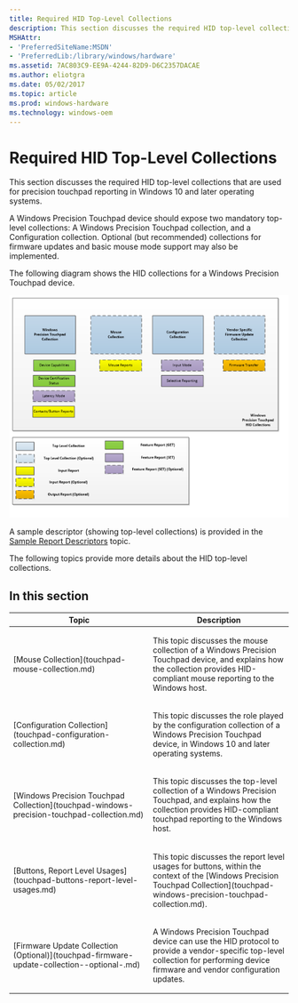 ```yaml
---
title: Required HID Top-Level Collections
description: This section discusses the required HID top-level collections that are used for precision touchpad reporting in Windows 10 and later operating systems.
MSHAttr:
- 'PreferredSiteName:MSDN'
- 'PreferredLib:/library/windows/hardware'
ms.assetid: 7AC803C9-EE9A-4244-82D9-D6C2357DACAE
ms.author: eliotgra
ms.date: 05/02/2017
ms.topic: article
ms.prod: windows-hardware
ms.technology: windows-oem
---
```


# Required HID Top-Level Collections


This section discusses the required HID top-level collections that are used for precision touchpad reporting in Windows 10 and later operating systems.

A Windows Precision Touchpad device should expose two mandatory top-level collections: A Windows Precision Touchpad collection, and a Configuration collection. Optional (but recommended) collections for firmware updates and basic mouse mode support may also be implemented.

The following diagram shows the HID collections for a Windows Precision Touchpad device.

![diagram showing the hid collections for a windows precision touchpad device. image shows support for a vendor-specific firmware update collection.](../images/precision-img-hidcolls.png)

A sample descriptor (showing top-level collections) is provided in the [Sample Report Descriptors](touchpad-sample-report-descriptors.md) topic.

The following topics provide more details about the HID top-level collections.

## In this section


<table>
<colgroup>
<col width="50%" />
<col width="50%" />
</colgroup>
<thead>
<tr class="header">
<th>Topic</th>
<th>Description</th>
</tr>
</thead>
<tbody>
<tr class="odd">
<td><p>[Mouse Collection](touchpad-mouse-collection.md)</p></td>
<td><p>This topic discusses the mouse collection of a Windows Precision Touchpad device, and explains how the collection provides HID-compliant mouse reporting to the Windows host.</p></td>
</tr>
<tr class="even">
<td><p>[Configuration Collection](touchpad-configuration-collection.md)</p></td>
<td><p>This topic discusses the role played by the configuration collection of a Windows Precision Touchpad device, in Windows 10 and later operating systems.</p></td>
</tr>
<tr class="odd">
<td><p>[Windows Precision Touchpad Collection](touchpad-windows-precision-touchpad-collection.md)</p></td>
<td><p>This topic discusses the top-level collection of a Windows Precision Touchpad, and explains how the collection provides HID-compliant touchpad reporting to the Windows host.</p></td>
</tr>
<tr class="even">
<td><p>[Buttons, Report Level Usages](touchpad-buttons-report-level-usages.md)</p></td>
<td><p>This topic discusses the report level usages for buttons, within the context of the [Windows Precision Touchpad Collection](touchpad-windows-precision-touchpad-collection.md).</p></td>
</tr>
<tr class="odd">
<td><p>[Firmware Update Collection (Optional)](touchpad-firmware-update-collection--optional-.md)</p></td>
<td><p>A Windows Precision Touchpad device can use the HID protocol to provide a vendor-specific top-level collection for performing device firmware and vendor configuration updates.</p></td>
</tr>
</tbody>
</table>

 

 

 






